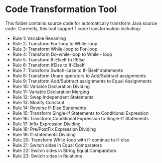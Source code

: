 # Code Transformation Tool
This folder contains source code for automatically transform Java source code.
Currently, this tool support 1 code transformation including:
- Rule 1: Variable Renaming
- Rule 2: Transform For-loop to While-loop
- Rule 3: Transform While-loop to For-loop
- Rule 4: Transform Do-while-loop to While - loop 
- Rule 5: Transform If-ElseIf to IfElse
- Rule 6: Transform IfElse to If-ElseIf
- Rule 7: Transform Switch-case to If-ElseIf statements
- Rule 8: Transform Unary operators to Add/Subtract assignments
- Rule 9: Transform Add/Subtract assignments to Equal Assignments
- Rule 10: Variable Declaration Dividing
- Rule 11: Variable Declaration Merging
- Rule 12: Swap Independent Statements 
- Rule 13: Modify Constant
- Rule 14: Reverse If-Else Statements
- Rule 15: Transform Single-If Statements to Conditional Expression
- Rule 16: Transform Conditional Expression to Single-If Statements
- Rule 17: Infix Expression Dividing
- Rule 18: Pre/PostFix Expression Dividing
- Rule 19: If-statements Dividing
- Rule 20: Transform While-loop with if-continue to if-else
- Rule 21: Switch sides in Equal Comparators
- Rule 22: Switch sides in String Equal Comparators
- Rule 23: Switch sides in Relations
